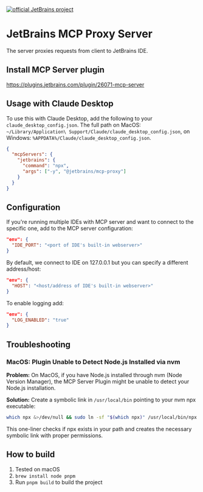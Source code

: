 [![official JetBrains project](http://jb.gg/badges/incubator-flat-square.svg)](https://github.com/JetBrains#jetbrains-on-github)
# JetBrains MCP Proxy Server

The server proxies requests from client to JetBrains IDE.

## Install MCP Server plugin

https://plugins.jetbrains.com/plugin/26071-mcp-server

## Usage with Claude Desktop

To use this with Claude Desktop, add the following to your `claude_desktop_config.json`.
The full path on MacOS: `~/Library/Application\ Support/Claude/claude_desktop_config.json`, on Windows: `%APPDATA%/Claude/claude_desktop_config.json`.

```json
{
  "mcpServers": {
    "jetbrains": {
      "command": "npx",
      "args": ["-y", "@jetbrains/mcp-proxy"]
    }
  }
}
```

## Configuration

If you're running multiple IDEs with MCP server and want to connect to the specific one, add to the MCP server configuration:
```json
"env": {
  "IDE_PORT": "<port of IDE's built-in webserver>"
}
```

By default, we connect to IDE on  127.0.0.1 but you can specify a different address/host:
```json
"env": {
  "HOST": "<host/address of IDE's built-in webserver>"
}
```

To enable logging add:
```json
"env": {
  "LOG_ENABLED": "true"
}
```

## Troubleshooting

### MacOS: Plugin Unable to Detect Node.js Installed via nvm
**Problem:** On MacOS, if you have Node.js installed through nvm (Node Version Manager), the MCP Server Plugin might be unable to detect your Node.js installation.

**Solution:** Create a symbolic link in `/usr/local/bin` pointing to your nvm npx executable:
```bash
which npx &>/dev/null && sudo ln -sf "$(which npx)" /usr/local/bin/npx
```
This one-liner checks if npx exists in your path and creates the necessary symbolic link with proper permissions.

## How to build
1. Tested on macOS
2. `brew install node pnpm`
3. Run `pnpm build` to build the project

